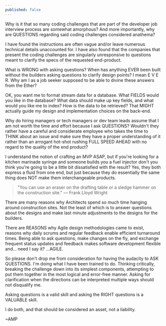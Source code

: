 ```yaml
---
published: false
---
```


Why is it that so many coding challenges that are part of the developer job interview process are somewhat amorphous?  And more importantly, why are QUESTIONS regarding said coding challenges considered anathema?

I have found the instructions are often vague and/or leave numerous technical details unaccounted for.  I have also found that the companies that present the coding challenges are singularly unresponsive to questions meant to clarify the specs of the requested end-product.

What is WRONG with asking questions? When has anything EVER been built without the builders asking questions to clarify design points?  I mean E V E R.  Why am I as a job seeker supposed to be able to divine these answers from the Ether?

OK, you want me to format stream data for a database.  What FIELDS would you like in the database?  What data should make up key fields, and what would you like me to index?  How is the data to be retrieved?  That MIGHT actually guide my design and implementation choices on the back-end.

Why do hiring managers or tech managers or dev team leads assume that I am not worth the time and effort because I ask QUESTIONS?  Wouldn't they rather have a careful and considerate employee who takes the time to THINK about an issue and make sure they have a proper understanding of it rather than an arrogant hot-shot rushing FULL SPEED AHEAD with no regard to the quality of the end product?

I understand the notion of crafting an MVP ASAP, but if you're looking for a kitchen marinade syringe and someone builds you a fuel injector don't you think you're going to be a little bit dissatisfied with the result?  Yes, they both express a fluid from one end, but just because they do essentially the same thing does NOT make them interchangeable products.

> "You can use an eraser on the drafting table or a sledge hammer on the construction site." — Frank Lloyd Wright

There are many reasons why Architects spend so much time hanging around construction sites.  Not the least of which is to answer questions about the designs and make last minute adjustments to the designs for the builders.  

There are REASONS why Agile design methodologies came to exist, reasons why daily scrums and regular feedback enable efficient turnaround times.  Being able to ask questions, make changes on the fly, and exchange frequent status updates and feedback makes software development flexible and... need I say it? ...AGILE.

So please don't drop me from consideration for having the audacity to ASK QUESTIONS.  I'm doing what I have been trained to do.  Thinking critically, breaking the challenge down into its simplest components, attempting to put them together in the most logical and error-free manner.  Asking for clarification when the directions can be interpreted multiple ways should not disqualify me.

Asking questions is a valid skill and asking the RIGHT questions is a VALUABLE skill.

I do both, and that should be considered an asset, not a liability.

~AMP